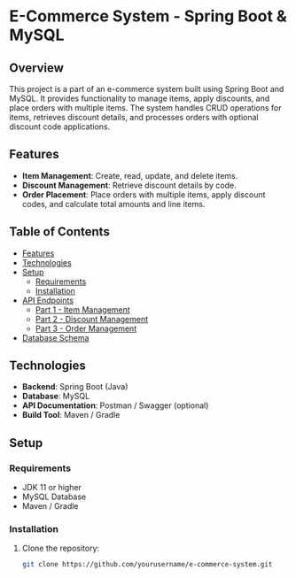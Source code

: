 # E-Commerce System - Spring Boot & MySQL

## Overview

This project is a part of an e-commerce system built using Spring Boot and MySQL. It provides functionality to manage items, apply discounts, and place orders with multiple items. The system handles CRUD operations for items, retrieves discount details, and processes orders with optional discount code applications.

## Features

- **Item Management**: Create, read, update, and delete items.
- **Discount Management**: Retrieve discount details by code.
- **Order Placement**: Place orders with multiple items, apply discount codes, and calculate total amounts and line items.

## Table of Contents

- [Features](#features)
- [Technologies](#technologies)
- [Setup](#setup)
  - [Requirements](#requirements)
  - [Installation](#installation)
- [API Endpoints](#api-endpoints)
  - [Part 1 - Item Management](#part-1---item-management)
  - [Part 2 - Discount Management](#part-2---discount-management)
  - [Part 3 - Order Management](#part-3---order-management)
- [Database Schema](#database-schema)

## Technologies

- **Backend**: Spring Boot (Java)
- **Database**: MySQL
- **API Documentation**: Postman / Swagger (optional)
- **Build Tool**: Maven / Gradle

## Setup

### Requirements

- JDK 11 or higher
- MySQL Database
- Maven / Gradle

### Installation

1. Clone the repository:
   ```bash
   git clone https://github.com/yourusername/e-commerce-system.git
